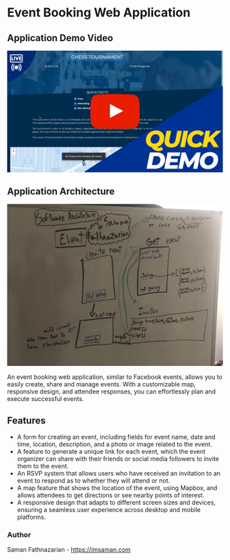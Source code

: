 # Event Booking Web Application

## Application Demo Video

[![Demo Video](./public/img/github/app-thumbnail.jpg)](https://youtu.be/OofnrkXZzFo)

## Application Architecture

<img src="./public/img/github/app-architecture.jpg" alt="Application Architecture"/>

An event booking web application, similar to Facebook events, allows you to easily create, share and manage events. With a customizable map, responsive design, and attendee responses, you can effortlessly plan and execute successful events.

## Features

- A form for creating an event, including fields for event name, date and time, location, description, and a photo or image related to the event.
- A feature to generate a unique link for each event, which the event organizer can share with their friends or social media followers to invite them to the event.
- An RSVP system that allows users who have received an invitation to an event to respond as to whether they will attend or not.
- A map feature that shows the location of the event, using Mapbox, and allows attendees to get directions or see nearby points of interest.
- A responsive design that adapts to different screen sizes and devices, ensuring a seamless user experience across desktop and mobile platforms.

### Author

Saman Fathnazarian - <a href="https://imsaman.com" target="_blank">https://imsaman.com</a>
